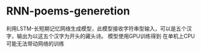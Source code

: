 # RNN-poems-generetion
利用LSTM-长短期记忆网络生成模型，此模型接收字符串型输入，可以是五个汉字，输出为以这五个汉字为开头的藏头诗。
模型使用GPU训练得到
在单机上CPU可能无法带动网络的训练
